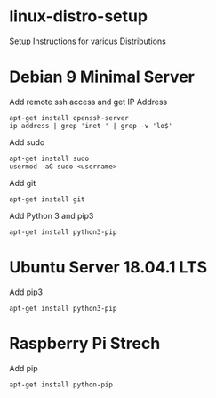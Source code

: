# linux-distro-setup
Setup Instructions for various Distributions

# Debian 9 Minimal Server

Add remote ssh access and get IP Address
```
apt-get install openssh-server
ip address | grep 'inet ' | grep -v 'lo$'
```

Add sudo
```
apt-get install sudo
usermod -aG sudo <username>
```

Add git
```
apt-get install git
```

Add Python 3 and pip3
```
apt-get install python3-pip
```


# Ubuntu Server 18.04.1 LTS

Add pip3
```
apt-get install python3-pip
```


# Raspberry Pi Strech

Add pip
```
apt-get install python-pip
```

